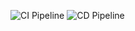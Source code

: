 ![CI Pipeline](https://github.com/kauppikasper/c--kertaus/actions/workflows/ci.yml/badge.svg)
![CD Pipeline](https://github.com/kauppikasper/c--kertaus/actions/workflows/cd.yml/badge.svg)
